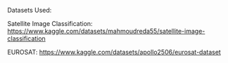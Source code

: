 Datasets Used:

Satellite Image Classification: https://www.kaggle.com/datasets/mahmoudreda55/satellite-image-classification

EUROSAT: https://www.kaggle.com/datasets/apollo2506/eurosat-dataset 
